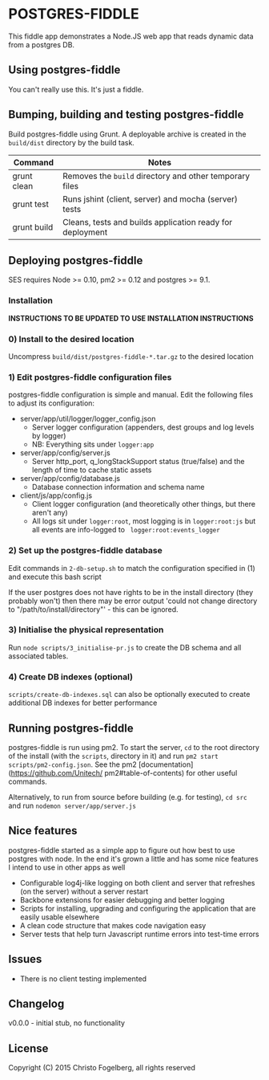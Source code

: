 # POSTGRES-FIDDLE

This fiddle app demonstrates a Node.JS web app that reads dynamic data from a postgres DB.

## Using postgres-fiddle

You can't really use this. It's just a fiddle.

## Bumping, building and testing postgres-fiddle

Build postgres-fiddle using Grunt. A deployable archive is created in the `build/dist`
directory by the build task.

Command                     | Notes
----------------------------|---------------------------------------------------------------------
grunt clean                 | Removes the `build` directory and other temporary files
grunt test                  | Runs jshint (client, server) and mocha (server) tests
grunt build                 | Cleans, tests and builds application ready for deployment

## Deploying postgres-fiddle

SES requires Node >= 0.10, pm2 >= 0.12 and postgres >= 9.1.

### Installation

**INSTRUCTIONS TO BE UPDATED TO USE INSTALLATION INSTRUCTIONS**

### 0) Install to the desired location

Uncompress `build/dist/postgres-fiddle-*.tar.gz` to the desired location

### 1) Edit postgres-fiddle configuration files

postgres-fiddle configuration is simple and manual. Edit the following files to adjust its configuration:

- server/app/util/logger/logger_config.json
  - Server logger configuration (appenders, dest groups and log levels by logger)
  - NB: Everything sits under `logger:app`
- server/app/config/server.js
  - Server http_port, q_longStackSupport status (true/false) and the length of time to cache static assets
- server/app/config/database.js
  - Database connection information and schema name
- client/js/app/config.js
  - Client logger configuration (and theoretically other things, but there aren't any)
  - All logs sit under `logger:root`, most logging is in `logger:root:js` but all events are info-logged to `
    logger:root:events_logger`

### 2) Set up the postgres-fiddle database

Edit commands in `2-db-setup.sh` to match the configuration specified in (1) and execute this bash script

If the user postgres does not have rights to be in the install directory (they probably won't) then there may be error output 'could not change directory to "/path/to/install/directory"' - this can be ignored.

### 3) Initialise the physical representation

Run `node scripts/3_initialise-pr.js` to create the DB schema and all associated tables.

### 4) Create DB indexes (optional)

`scripts/create-db-indexes.sql` can also be optionally executed to create additional DB indexes for
better performance

## Running postgres-fiddle

postgres-fiddle is run using pm2. To start the server, `cd` to the root directory of the install (with the `scripts`,
directory in it) and run `pm2 start scripts/pm2-config.json`. See the pm2 [documentation](https://github.com/Unitech/
pm2#table-of-contents) for other useful commands.

Alternatively, to run from source before building (e.g. for testing), `cd src` and run `nodemon server/app/server.js`

## Nice features

postgres-fiddle started as a simple app to figure out how best to use postgres with node. In the end it's grown a
little and has some nice features I intend to use in other apps as well

- Configurable log4j-like logging on both client and server that refreshes (on the server) without a server restart
- Backbone extensions for easier debugging and better logging
- Scripts for installing, upgrading and configuring the application that are easily usable elsewhere
- A clean code structure that makes code navigation easy
- Server tests that help turn Javascript runtime errors into test-time errors

## Issues

- There is no client testing implemented

## Changelog

v0.0.0 - initial stub, no functionality

## License

Copyright (C) 2015 Christo Fogelberg, all rights reserved
